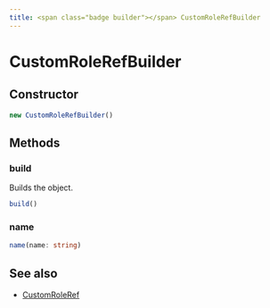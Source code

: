 ```yaml
---
title: <span class="badge builder"></span> CustomRoleRefBuilder
---
```

# <span class="badge builder"></span> CustomRoleRefBuilder

## Constructor

```typescript
new CustomRoleRefBuilder()
```
## Methods

### <span class="badge object-method"></span> build

Builds the object.

```typescript
build()
```

### <span class="badge object-method"></span> name

```typescript
name(name: string)
```

## See also

 * <span class="badge object-type-interface"></span> [CustomRoleRef](./object-CustomRoleRef.md)
